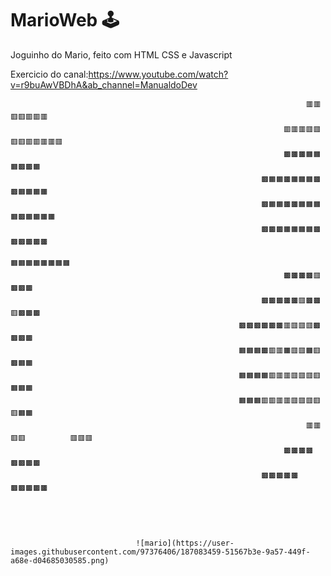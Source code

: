 # MarioWeb  🕹️
Joguinho do Mario, feito com HTML CSS e Javascript 

Exercicio do canal:https://www.youtube.com/watch?v=r9buAwVBDhA&ab_channel=ManualdoDev




                                                                      🟥🟥🟥🟥🟥🟥🟥
                                                                 🟥🟥🟥🟥🟥🟥🟥🟥🟥🟥🟥🟥
                                                                 🟫🟫🟫🟧🟧🟧🟫🟫🟧
                                                            🟫🟧🟧🟫🟧🟧🟧🟫🟫🟧🟧🟧🟧
                                                            🟫🟧🟧🟫🟫🟧🟧🟧🟧🟫🟧🟧🟧🟧
                                                            🟫🟫🟫🟧🟧🟧🟧🟫🟫🟫🟫🟫🟫
                                                                           🟧🟧🟧🟧🟧🟧🟧🟧
                                                                 🟫🟫🟫🟫🟥🟫🟫🟫
                                                            🟫🟫🟫🟫🟫🟥🟫🟫🟥🟫🟫🟫
                                                       🟫🟫🟫🟫🟫🟫🟥🟥🟥🟥🟫🟫🟫🟫
                                                       🟧🟧🟧🟫🟥🟥🟧🟥🟥🟧🟥🟫🟧🟧
                                                       🟧🟧🟧🟧🟥🟥🟥🟥🟥🟥🟥🟧🟧🟧
                                                       🟧🟧🟧🟥🟥🟥🟥🟥🟥🟥🟥🟥🟧🟧
                                                                      🟥🟥🟥🟥          🟥🟥🟥
                                                                 🟫🟫🟫🟫               🟫🟫🟫🟫
                                                            🟫🟫🟫🟫🟫               🟫🟫🟫🟫🟫   
                                                            
                                                            
                                                            
                                
                                
                                ![mario](https://user-images.githubusercontent.com/97376406/187083459-51567b3e-9a57-449f-a68e-d04685030585.png)
